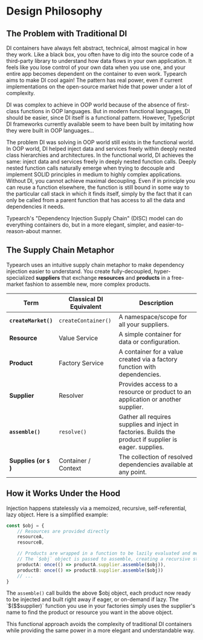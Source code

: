 # Design Philosophy

## The Problem with Traditional DI

DI containers have always felt abstract, technical, almost magical in how they work. Like a black box, you often have to dig into the source code of a third-party library to understand how data flows in your own application. It feels like you lose control of your own data when you use one, and your entire app becomes dependent on the container to even work. Typearch aims to make DI cool again! The pattern has real power, even if current implementations on the open-source market hide that power under a lot of complexity.

DI was complex to achieve in OOP world because of the absence of first-class functions in OOP languages. But in modern functional languages, DI should be easier, since DI itself is a functional pattern. However, TypeScript DI frameworks currently available seem to have been built by imitating how they were built in OOP languages...

The problem DI was solving in OOP world still exists in the functional world. In OOP world, DI helped inject data and services freely within deeply nested class hierarchies and architectures. In the functional world, DI achieves the same: inject data and services freely in deeply nested function calls. Deeply nested function calls naturally emerge when trying to decouple and implement SOLID principles in medium to highly complex applications. Without DI, you cannot achieve maximal decoupling. Even if in principle you can reuse a function elsewhere, the function is still bound in some way to the particular call stack in which it finds itself, simply by the fact that it can only be called from a parent function that has access to all the data and dependencies it needs.

Typearch's "Dependency Injection Supply Chain" (DISC) model can do everything containers do, but in a more elegant, simpler, and easier-to-reason-about manner.

## The Supply Chain Metaphor

Typearch uses an intuitive supply chain metaphor to make dependency injection easier to understand. You create fully-decoupled, hyper-specialized **suppliers** that exchange **resources** and **products** in a free-market fashion to assemble new, more complex products.

| Term                   | Classical DI Equivalent | Description                                                                                              |
| ---------------------- | ----------------------- | -------------------------------------------------------------------------------------------------------- |
| **`createMarket()`**   | `createContainer()`     | A namespace/scope for all your suppliers.                                                                |
| **Resource**           | Value Service           | A simple container for data or configuration.                                                            |
| **Product**            | Factory Service         | A container for a value created via a factory function with dependencies.                                |
| **Supplier**           | Resolver                | Provides access to a resource or product to an application or another supplier.                          |
| **`assemble()`**       | `resolve()`             | Gather all requires supplies and inject in factories. Builds the product if supplier is eager. supplies. |
| **Supplies (or `$` )** | Container / Context     | The collection of resolved dependencies available at any point.                                          |

## How it Works Under the Hood

Injection happens statelessly via a memoized, recursive, self-referential, lazy object. Here is a simplified example:

```typescript
const $obj = {
    // Resources are provided directly
    resourceA,
    resourceB,

    // Products are wrapped in a function to be lazily evaluated and memoized.
    // The `$obj` object is passed to assemble, creating a recursive structure.
    productA: once(() => productA.supplier.assemble($obj)),
    productB: once(() => productB.supplier.assemble($obj))
    // ...
}
```

The `assemble()` call builds the above $obj object, each product now ready to be injected and built right away if eager, or on-demand if lazy. The `$($$supplier)` function you use in your factories simply uses the supplier's name to find the product or resource you want in the above object.

This functional approach avoids the complexity of traditional DI containers while providing the same power in a more elegant and understandable way.
